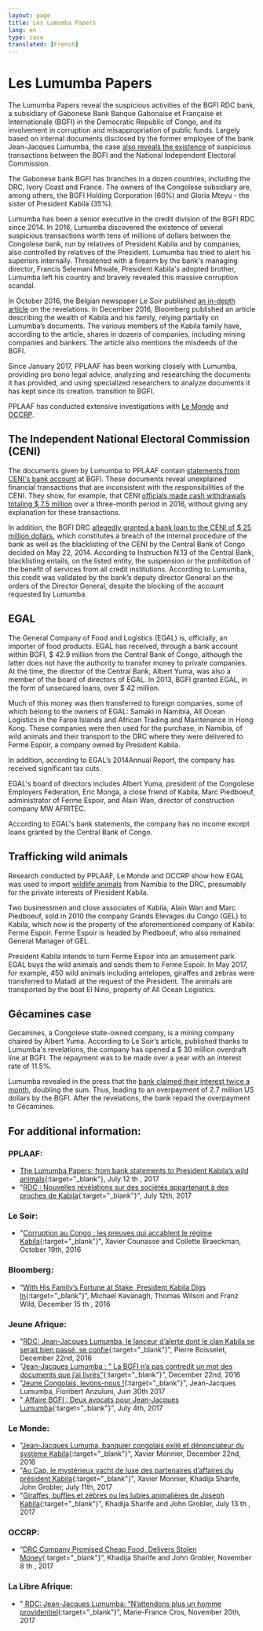 ```yaml
---
layout: page
title: Les Lumumba Papers
lang: en
type: case
translated: [French]
---
```

# Les Lumumba Papers
The Lumumba Papers reveal the suspicious activities of the BGFI RDC bank, a subsidiary of Gabonese Bank Banque Gabonaise et Française et Internationale (BGFI) in the Democratic Republic of Congo, and its involvement in corruption and misappropriation of public funds. Largely based on internal documents disclosed by the former employee of the bank Jean-Jacques Lumumba, the case [also reveals the existence](/downloads/BGFIBANK-RDC-censure.pdf) of suspicious transactions between the BGFI and the National Independent Electoral Commission.

The Gabonese bank BGFI has branches in a dozen countries, including the DRC, Ivory Coast and France. The owners of the Congolese subsidiary are, among others, the BGFI Holding Corporation (60%) and Gloria Mteyu - the sister of President Kabila (35%).

Lumumba has been a senior executive in the credit division of the BGFI RDC since 2014. In 2016, Lumumba discovered the existence of several suspicious transactions worth tens of millions of dollars between the Congolese bank, run by relatives of President Kabila and by companies, also controlled by relatives of the President. Lumumba has tried to alert his superiors internally. Threatened with a firearm by the bank's managing director, Francis Selemani Mtwale, President Kabila's adopted brother, Lumumba left his country and bravely revealed this massive corruption scandal.

In October 2016, the Belgian newspaper Le Soir published [an in-depth article](http://plus.lesoir.be/66290/article/2016-10-29/corruption-au-congo-les-preuves-qui-accablent-le-regime-kabila) on the revelations. In December 2016, Bloomberg published an article describing the wealth of Kabila and his family, relying partially on Lumumba’s documents. The various members of the Kabila family have, according to the article, shares in dozens of companies, including mining companies and bankers. The article also mentions the misdeeds of the BGFI.

Since January 2017, PPLAAF has been working closely with Lumumba, providing pro bono legal advice, analyzing and researching the documents it has provided, and using specialized researchers to analyze documents it has kept since its creation. transition to BGFI.

PPLAAF has conducted extensive investigations with [Le Monde](http://www.lemonde.fr/) and [OCCRP](https://www.occrp.org/en).


<div class="line"></div>


## The Independent National Electoral Commission (CENI)

The documents given by Lumumba to PPLAAF contain [statements from CENI's bank account](https://pplaaf.org/downloads/BGFIBANK-RDC-censure.pdf) at BGFI. These documents reveal unexplained financial transactions that are inconsistent with the responsibilities of the CENI. They show, for example, that CENI [officials made cash withdrawals totaling $ 7.5 million](http://www.jeuneafrique.com/370468/politique/rdc-lumumba-papers-eclaboussent-bgfi-bank-lentourage-de-kabila/) over a three-month period in 2016, without giving any explanation for these transactions.

In addition, the BGFI DRC [allegedly granted a bank loan to the CENI of $ 25 million dollars](http://blog.lesoir.be/colette-braeckman/2016/10/29/un-banquier-de-kinshasa-devoile-le-pot-aux-roses/), which constitutes a breach of the internal procedure of the bank as well as the blacklisting of the CENI by the Central Bank of Congo decided on May 22, 2014. According to Instruction N.13 of the Central Bank, blacklisting entails, on the listed entity, the suspension or the prohibition of the benefit of services from all credit institutions. According to Lumumba, this credit was validated by the bank’s deputy director General on the orders of the Director General, despite the blocking of the account requested by Lumumba.

## EGAL

The General Company of Food and Logistics (EGAL) is, officially, an importer of food products. EGAL has received, through a bank account within BGFI, $ 42.9 million from the Central Bank of Congo, although the latter does not have the authority to transfer money to private companies. At the time, the director of the Central Bank, Albert Yuma, was also a member of the board of directors of EGAL. In 2013, BGFI granted EGAL, in the form of unsecured loans, over $ 42 million.

Much of this money was then transferred to foreign companies, some of which belong to the owners of EGAL: Samaki in Namibia, All Ocean Logistics in the Faroe Islands and African Trading and Maintenance in Hong Kong. These companies were then used for the purchase, in Namibia, of wild animals and their transport to the DRC where they were delivered to Ferme Espoir, a company owned by President Kabila.

In addition, according to EGAL’s 2014Annual Report, the company has received significant tax cuts.
 
EGAL's board of directors includes Albert Yuma, president of the Congolese Employers Federation, Eric Monga, a close friend of Kabila, Marc Piedboeuf, administrator of Ferme Espoir, and Alain Wan, director of construction company MW AFRITEC.

According to EGAL's bank statements, the company has no income except loans granted by the Central Bank of Congo.

## Trafficking wild animals

Research conducted by PPLAAF, Le Monde and OCCRP show how EGAL was used to import [wildlife animals](http://www.lemonde.fr/afrique/article/2017/07/13/girafes-buffles-et-zebres-en-cargo-ou-les-lubies-animalieres-de-joseph-kabila_5160098_3212.html) from Namibia to the DRC, presumably for the private interests of President Kabila.

Two businessmen and close associates of Kabila, Alain Wan and Marc Piedboeuf, sold in 2010 the company Grands Elevages du Congo (GEL) to Kabila, which now is the property of the aforementioned company of Kabila: Ferme Espoir.
Ferme Espoir is headed by Piedboeuf, who also remained General Manager of GEL.

President Kabila intends to turn Ferme Espoir into an amusement park. EGAL buys the wild animals and sends them to Ferme Espoir. In May 2017, for example, 450 wild animals including antelopes, giraffes and zebras were transferred to Matadi at the request of the President. The animals are transported by the boat El Nino, property of All Ocean Logistics.

## Gécamines case

Gecamines, a Congolese state-owned company, is a mining company chaired by Albert Yuma. According to Le Soir’s article, published thanks to Lumumba's revelations, the company has opened a $ 30 million overdraft line at BGFI. The repayment was to be made over a year with an interest rate of 11.5%.

Lumumba revealed in the press that the [bank claimed their interest twice a month](http://www.jeuneafrique.com/370468/politique/rdc-lumumba-papers-eclaboussent-bgfi-bank-lentourage-de-kabila/), doubling the sum. Thus, leading to an overpayment of 2.7 million US dollars by the BGFI. After the revelations, the bank repaid the overpayment to Gécamines.

## For additional information:

### PPLAAF:
- [The Lumumba Papers: from bank statements to President Kabila’s wild animals](http://lumumbapapers.info/){:target="_blank"}, July 12 th , 2017  
- "[RDC : Nouvelles révélations sur des sociétés appartenant à des proches de Kabila](https://pplaaf.org/fr/2017/07/12/rdc-Nouvelles-revelations.html){:target="_blank"}", July
12th, 2017

### Le Soir:
- "[Corruption au Congo : les preuves qui accablent le régime Kabila](http://plus.lesoir.be/66290/article/2016-10-29/corruption-au-congo-les-preuves-qui-accablent-le-regime-kabila){:target="_blank"}", Xavier Counasse and
Collette Braeckman, October 19th, 2016

### Bloomberg:
- “[With His Family’s Fortune at Stake, President Kabila Digs In](https://www.bloomberg.com/news/features/2016-12-15/with-his-family-fortune-at-stake-congo-president-kabila-digs-in){:target="_blank"}”, Michael Kavanagh, Thomas
Wilson and Franz Wild, December 15 th , 2016

### Jeune Afrique:
- "[RDC: Jean-Jacques Lumumba, le lanceur d’alerte dont le clan Kabila se serait bien passé, se confie](http://www.jeuneafrique.com/386150/politique/rdc-jean-jacques-lumumba-lanceur-dalerte-dont-clan-kabila-se-serait-bien-passe-se-confie/){:target="_blank"}", Pierre Boisselet, December 22nd, 2016  
- "[Jean-Jacques Lumumba : " La BGFI n’a pas contredit un mot des documents que j’ai livrés"](http://www.jeuneafrique.com/videos/386304/interview-exclusive-de-jean-jacques-lumumba/){:target="_blank"}", December 22nd, 2016  
- "[Jeune Congolais, levons-nous !](http://www.jeuneafrique.com/452673/politique/jeunes-congolais-levons-floribert-anzuluni-jean-jacques-lumumba/){:target="_blank"}", Jean-Jacques Lumumba, Floribert Anzuluni, Juin 30th 2017  
- "[ Affaire BGFI : Deux avocats pour Jean-Jacques Lumumba](http://www.jeuneafrique.com/mag/453682/societe/justice-deux-avocats-jean-jacques-lumumba/){:target="_blank"}", July 4th, 2017
### Le Monde:
- "[Jean-Jacques Lumuma, banquier congolais exilé et dénonciateur du système Kabila](http://www.lemonde.fr/afrique/article/2016/12/22/jean-jacques-lumumba-banquier-congolais-exile-et-denonciateur-du-systeme-kabila_5053068_3212.html){:target="_blank"}", Xavier
Monnier, December 22nd, 2016  
- "[Au Cap, le mystérieux yacht de luxe des partenaires d’affaires du président Kabila](http://www.lemonde.fr/afrique/article/2017/07/11/le-mysterieux-yacht-de-luxe-des-partenaires-d-affaires-du-president-kabila_5159113_3212.html){:target="_blank"}", Xavier
Monnier, Khadija Sharife, John Grobler, July 11th, 2017  
- "[Giraffes, buffles et zèbres ou les lubies animalières de Joseph Kabila](http://www.lemonde.fr/afrique/article/2017/07/13/girafes-buffles-et-zebres-en-cargo-ou-les-lubies-animalieres-de-joseph-kabila_5160098_3212.html){:target="_blank"}", Khadija Sharife and John Grobler, July 13 th , 2017

### OCCRP:
- “[DRC Company Promised Cheap Food, Delivers Stolen Money](https://www.occrp.org/en/investigations/7234-drc-company-promised-cheap-food-delivers-stolen-money){:target="_blank"}”, Khadija Sharife and John
Grobler, November 8 th , 2017

### La Libre Afrique:
- "[ RDC: Jean-Jacques Lumumba: “N’attendons plus un homme providentiel](https://afrique.lalibre.be/11233/rdc-jean-jacques-lumumba-nattendons-plus-un-homme-providentiel/){:target="_blank"}", Marie-France
Cros, November 20th, 2017